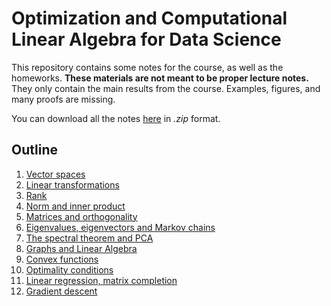 # Optimization and Computational Linear Algebra for Data Science

This repository contains some notes for the course, as well as the homeworks.
**These materials are not meant to be proper lecture notes.**
They only contain the main results from the course. Examples, figures, and many proofs are missing.

You can download all the notes [here](https://github.com/leomiolane/linalg-for-ds/raw/master/notes.zip) in *.zip* format.

## Outline
1. [Vector spaces](https://github.com/leomiolane/linalg-for-ds/raw/master/lecture_01/lecture_01.pdf)
2. [Linear transformations](https://github.com/leomiolane/linalg-for-ds/raw/master/lecture_02/lecture_02.pdf)
3. [Rank](https://github.com/leomiolane/linalg-for-ds/raw/master/lecture_03/lecture_03.pdf)
4. [Norm and inner product](https://github.com/leomiolane/linalg-for-ds/raw/master/lecture_04/lecture_04.pdf)
5. [Matrices and orthogonality](https://github.com/leomiolane/linalg-for-ds/raw/master/lecture_05/lecture_05.pdf)
6. [Eigenvalues, eigenvectors and Markov chains](https://github.com/leomiolane/linalg-for-ds/raw/master/lecture_06/lecture_06.pdf)
7. [The spectral theorem and PCA](https://github.com/leomiolane/linalg-for-ds/raw/master/lecture_07/lecture_07.pdf)
8. [Graphs and Linear Algebra](https://github.com/leomiolane/linalg-for-ds/raw/master/lecture_08/lecture_08.pdf)
9. [Convex functions](https://github.com/leomiolane/linalg-for-ds/raw/master/lecture_09/lecture_09.pdf)
10. [Optimality conditions](https://github.com/leomiolane/linalg-for-ds/raw/master/lecture_10/lecture_10.pdf)
11. [Linear regression, matrix completion](https://github.com/leomiolane/linalg-for-ds/raw/master/lecture_11/lecture_11.pdf)
12. [Gradient descent](https://github.com/leomiolane/linalg-for-ds/raw/master/lecture_12/lecture_12.pdf)
